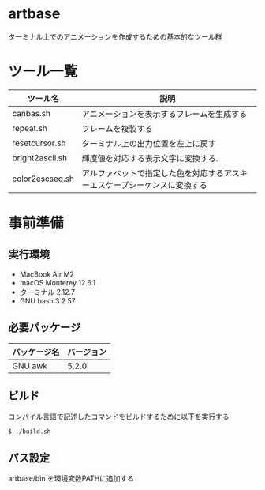# artbase

ターミナル上でのアニメーションを作成するための基本的なツール群

# ツール一覧

| ツール名             | 説明                                                                           |
| -------------------- | ------------------------------------------------------------------------------ |
| canbas.sh            | アニメーションを表示するフレームを生成する                                     |
| repeat.sh            | フレームを複製する                                                             |
| resetcursor.sh       | ターミナル上の出力位置を左上に戻す                                             |
| bright2ascii.sh      | 輝度値を対応する表示文字に変換する.                                            |
| color2escseq.sh      | アルファベットで指定した色を対応するアスキーエスケープシーケンスに変換する     |

# 事前準備
## 実行環境

- MacBook Air M2
- macOS Monterey 12.6.1
- ターミナル 2.12.7
- GNU bash 3.2.57

## 必要パッケージ

| パッケージ名 | バージョン |
| ------------ | ---------- |
| GNU awk      | 5.2.0      |

## ビルド

コンパイル言語で記述したコマンドをビルドするために以下を実行する
```bash
$ ./build.sh
```

## パス設定

artbase/bin を環境変数PATHに追加する
